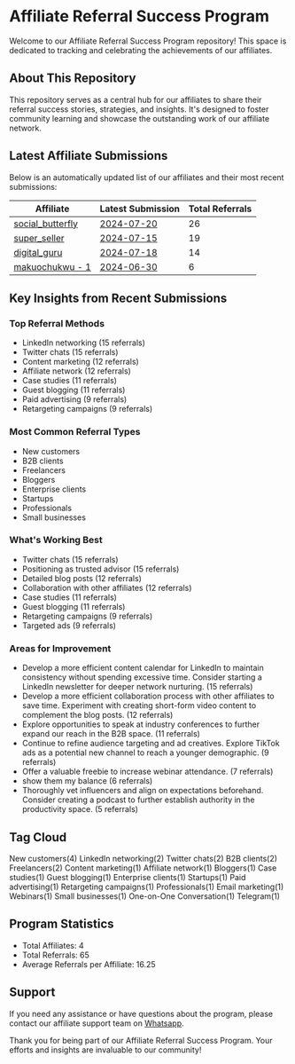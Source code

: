 # Affiliate Referral Success Program

Welcome to our Affiliate Referral Success Program repository! This space is dedicated to tracking and celebrating the achievements of our affiliates.

## About This Repository

This repository serves as a central hub for our affiliates to share their referral success stories, strategies, and insights. It's designed to foster community learning and showcase the outstanding work of our affiliate network.

## Latest Affiliate Submissions

Below is an automatically updated list of our affiliates and their most recent submissions:

<!-- AFFILIATE LIST START -->
| Affiliate | Latest Submission | Total Referrals |
|-----------|--------------------|-----------------|
| [social_butterfly](affiliate_logs/social_butterfly) | [2024-07-20](affiliate_logs/social_butterfly/2024-07-20_submission.md) | 26 |
| [super_seller](affiliate_logs/super_seller) | [2024-07-15](affiliate_logs/super_seller/2024-07-15_submission.md) | 19 |
| [digital_guru](affiliate_logs/digital_guru) | [2024-07-18](affiliate_logs/digital_guru/2024-07-18_submission.md) | 14 |
| [makuochukwu - 1](affiliate_logs/makuochukwu_1) | [2024-06-30](affiliate_logs/makuochukwu_1/2024-06-30_submission.md) | 6 |

<!-- AFFILIATE LIST END -->

## Key Insights from Recent Submissions

### Top Referral Methods
<!-- TOP REFERRAL METHODS START -->
- LinkedIn networking (15 referrals)
- Twitter chats (15 referrals)
- Content marketing (12 referrals)
- Affiliate network (12 referrals)
- Case studies (11 referrals)
- Guest blogging (11 referrals)
- Paid advertising (9 referrals)
- Retargeting campaigns (9 referrals)
<!-- TOP REFERRAL METHODS END -->

### Most Common Referral Types
<!-- COMMON REFERRAL TYPES START -->
- New customers
- B2B clients
- Freelancers
- Bloggers
- Enterprise clients
- Startups
- Professionals
- Small businesses
<!-- COMMON REFERRAL TYPES END -->

### What's Working Best
<!-- WHATS WORKING BEST START -->
- Twitter chats (15 referrals)
- Positioning as trusted advisor (15 referrals)
- Detailed blog posts (12 referrals)
- Collaboration with other affiliates (12 referrals)
- Case studies (11 referrals)
- Guest blogging (11 referrals)
- Retargeting campaigns (9 referrals)
- Targeted ads (9 referrals)
<!-- WHATS WORKING BEST END -->

### Areas for Improvement
<!-- AREAS FOR IMPROVEMENT START -->
- Develop a more efficient content calendar for LinkedIn to maintain consistency without spending excessive time. Consider starting a LinkedIn newsletter for deeper network nurturing. (15 referrals)
- Develop a more efficient collaboration process with other affiliates to save time. Experiment with creating short-form video content to complement the blog posts. (12 referrals)
- Explore opportunities to speak at industry conferences to further expand our reach in the B2B space. (11 referrals)
- Continue to refine audience targeting and ad creatives. Explore TikTok ads as a potential new channel to reach a younger demographic. (9 referrals)
- Offer a valuable freebie to increase webinar attendance. (7 referrals)
- show them my balance (6 referrals)
- Thoroughly vet influencers and align on expectations beforehand. Consider creating a podcast to further establish authority in the productivity space. (5 referrals)
<!-- AREAS FOR IMPROVEMENT END -->

## Tag Cloud
<!-- TAG CLOUD START -->
New customers(4) LinkedIn networking(2) Twitter chats(2) B2B clients(2) Freelancers(2) Content marketing(1) Affiliate network(1) Bloggers(1) Case studies(1) Guest blogging(1) Enterprise clients(1) Startups(1) Paid advertising(1) Retargeting campaigns(1) Professionals(1) Email marketing(1) Webinars(1) Small businesses(1) One-on-One Conversation(1) Telegram(1)
<!-- TAG CLOUD END -->

## Program Statistics
<!-- PROGRAM STATS START -->
- Total Affiliates: 4
- Total Referrals: 65
- Average Referrals per Affiliate: 16.25
<!-- PROGRAM STATS END -->

## Support
If you need any assistance or have questions about the program, please contact our affiliate support team on [Whatsapp](https://wa.me/message/3IE3FXO3INXHM1).

Thank you for being part of our Affiliate Referral Success Program. Your efforts and insights are invaluable to our community!